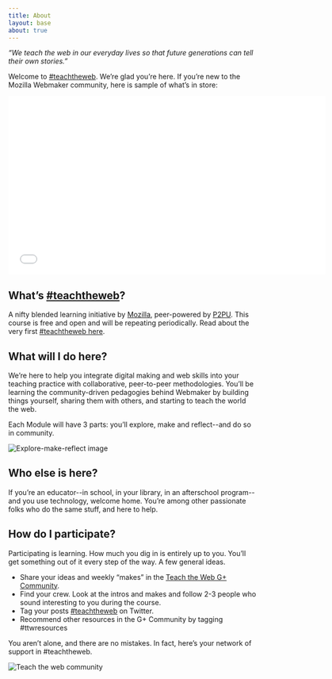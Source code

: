 ```yaml
---
title: About
layout: base
about: true
---
```


*“We teach the web in our everyday lives so that future generations can tell their own stories.”*

Welcome to [#teachtheweb](https://twitter.com/search?q=teachtheweb&src=typd&f=realtime). We’re glad you’re here. If you’re new to the Mozilla Webmaker community, here is sample of what’s in store:

<iframe width="640" height="360" src="//www.youtube.com/embed/u6zEOOl4c7w" frameborder="0" allowfullscreen></iframe>

## What’s [#teachtheweb](https://twitter.com/search?q=teachtheweb&src=typd&f=realtime)?

A nifty blended learning initiative by [Mozilla](http://www.mozilla.org/en-US/), peer-powered by [P2PU](https://p2pu.org/en/). This course is free and open and will be repeating periodically. Read about the very first [#teachtheweb here](http://hivenyc.org/teachtheweb/).

## What will I do here?

We’re here to help you integrate digital making and web skills into your teaching practice with collaborative, peer-to-peer methodologies. You’ll be learning the community-driven pedagogies behind Webmaker by building things yourself, sharing them with others, and starting to teach the world the web.

Each Module will have 3 parts: you’ll explore, make and reflect--and do so in community. 

![Explore-make-reflect image]({{site.baseurl}}/img/explore-make-reflect.png)

## Who else is here?

If you’re an educator--in school, in your library, in an afterschool program--and you use technology, welcome home. You’re among other passionate folks who do the same stuff, and here to help. 

## How do I participate?

Participating is learning. How much you dig in is entirely up to you. You’ll get something out of it every step of the way. A few general ideas.
* Share your ideas and weekly “makes” in the [Teach the Web G+ Community](https://plus.google.com/u/0/communities/106022863174952221205/stream/4723a453-f65d-49c4-a44e-cae2b9dbada1).
* Find your crew. Look at the intros and makes and follow 2-3 people who sound interesting to you during the course.
* Tag your posts [#teachtheweb](https://twitter.com/search?q=teachtheweb&src=typd&f=realtime) on Twitter.
* Recommend other resources in the G+ Community by tagging #ttwresources

You aren’t alone, and there are no mistakes. In fact, here’s your network of support in #teachtheweb.

![Teach the web community]({{site.baseurl}}/img/ttw-community.jpg)
